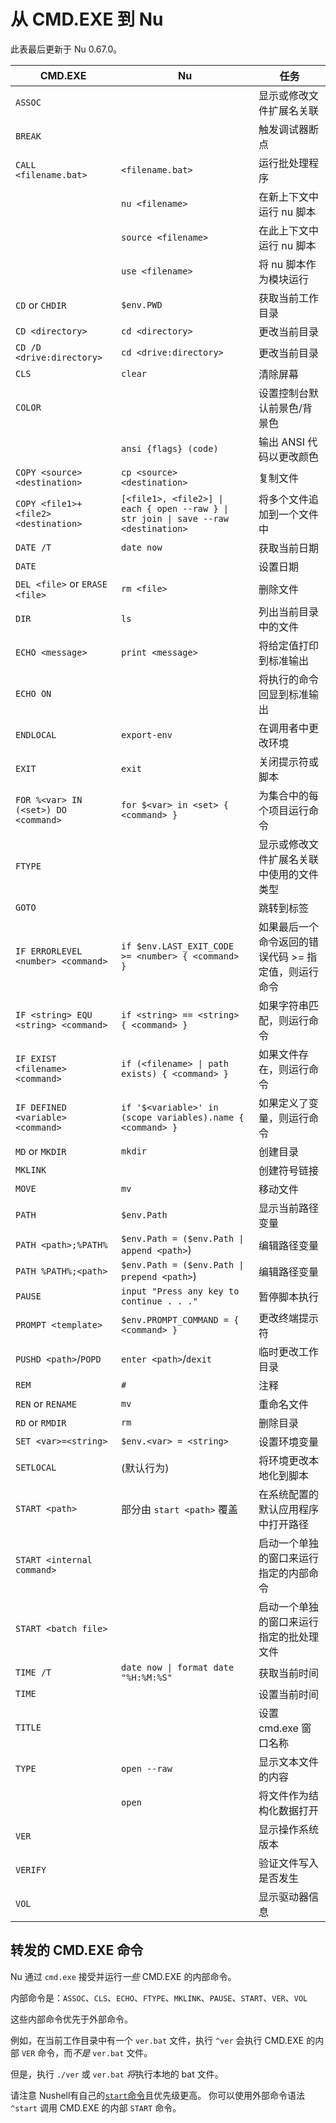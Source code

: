 # 从 CMD.EXE 到 Nu

此表最后更新于 Nu 0.67.0。

| CMD.EXE                              | Nu                                                                                  | 任务                                                 |
| ------------------------------------ | ----------------------------------------------------------------------------------- | ---------------------------------------------------- |
| `ASSOC`                              |                                                                                     | 显示或修改文件扩展名关联                             |
| `BREAK`                              |                                                                                     | 触发调试器断点                                       |
| `CALL <filename.bat>`                | `<filename.bat>`                                                                    | 运行批处理程序                                       |
|                                      | `nu <filename>`                                                                     | 在新上下文中运行 nu 脚本                             |
|                                      | `source <filename>`                                                                 | 在此上下文中运行 nu 脚本                             |
|                                      | `use <filename>`                                                                    | 将 nu 脚本作为模块运行                               |
| `CD` or `CHDIR`                      | `$env.PWD`                                                                          | 获取当前工作目录                                     |
| `CD <directory>`                     | `cd <directory>`                                                                    | 更改当前目录                                         |
| `CD /D <drive:directory>`            | `cd <drive:directory>`                                                              | 更改当前目录                                         |
| `CLS`                                | `clear`                                                                             | 清除屏幕                                             |
| `COLOR`                              |                                                                                     | 设置控制台默认前景色/背景色                          |
|                                      | `ansi {flags} (code)`                                                               | 输出 ANSI 代码以更改颜色                             |
| `COPY <source> <destination>`        | `cp <source> <destination>`                                                         | 复制文件                                             |
| `COPY <file1>+<file2> <destination>` | `[<file1>, <file2>] \| each { open --raw } \| str join \| save --raw <destination>` | 将多个文件追加到一个文件中                           |
| `DATE /T`                            | `date now`                                                                          | 获取当前日期                                         |
| `DATE`                               |                                                                                     | 设置日期                                             |
| `DEL <file>` or `ERASE <file>`       | `rm <file>`                                                                         | 删除文件                                             |
| `DIR`                                | `ls`                                                                                | 列出当前目录中的文件                                 |
| `ECHO <message>`                     | `print <message>`                                                                   | 将给定值打印到标准输出                               |
| `ECHO ON`                            |                                                                                     | 将执行的命令回显到标准输出                           |
| `ENDLOCAL`                           | `export-env`                                                                        | 在调用者中更改环境                                   |
| `EXIT`                               | `exit`                                                                              | 关闭提示符或脚本                                     |
| `FOR %<var> IN (<set>) DO <command>` | `for $<var> in <set> { <command> }`                                                 | 为集合中的每个项目运行命令                           |
| `FTYPE`                              |                                                                                     | 显示或修改文件扩展名关联中使用的文件类型             |
| `GOTO`                               |                                                                                     | 跳转到标签                                           |
| `IF ERRORLEVEL <number> <command>`   | `if $env.LAST_EXIT_CODE >= <number> { <command> }`                                  | 如果最后一个命令返回的错误代码 >= 指定值，则运行命令 |
| `IF <string> EQU <string> <command>` | `if <string> == <string> { <command> }`                                             | 如果字符串匹配，则运行命令                           |
| `IF EXIST <filename> <command>`      | `if (<filename> \| path exists) { <command> }`                                      | 如果文件存在，则运行命令                             |
| `IF DEFINED <variable> <command>`    | `if '$<variable>' in (scope variables).name { <command> }`                          | 如果定义了变量，则运行命令                           |
| `MD` or `MKDIR`                      | `mkdir`                                                                             | 创建目录                                             |
| `MKLINK`                             |                                                                                     | 创建符号链接                                         |
| `MOVE`                               | `mv`                                                                                | 移动文件                                             |
| `PATH`                               | `$env.Path`                                                                         | 显示当前路径变量                                     |
| `PATH <path>;%PATH%`                 | `$env.Path = ($env.Path \| append <path>`)                                          | 编辑路径变量                                         |
| `PATH %PATH%;<path>`                 | `$env.Path = ($env.Path \| prepend <path>`)                                         | 编辑路径变量                                         |
| `PAUSE`                              | `input "Press any key to continue . . ."`                                           | 暂停脚本执行                                         |
| `PROMPT <template>`                  | `$env.PROMPT_COMMAND = { <command> }`                                               | 更改终端提示符                                       |
| `PUSHD <path>`/`POPD`                | `enter <path>`/`dexit`                                                              | 临时更改工作目录                                     |
| `REM`                                | `#`                                                                                 | 注释                                                 |
| `REN` or `RENAME`                    | `mv`                                                                                | 重命名文件                                           |
| `RD` or `RMDIR`                      | `rm`                                                                                | 删除目录                                             |
| `SET <var>=<string>`                 | `$env.<var> = <string>`                                                             | 设置环境变量                                         |
| `SETLOCAL`                           | (默认行为)                                                                          | 将环境更改本地化到脚本                               |
| `START <path>`                       | 部分由 `start <path>` 覆盖                                                          | 在系统配置的默认应用程序中打开路径                   |
| `START <internal command>`           |                                                                                     | 启动一个单独的窗口来运行指定的内部命令               |
| `START <batch file>`                 |                                                                                     | 启动一个单独的窗口来运行指定的批处理文件             |
| `TIME /T`                            | `date now \| format date "%H:%M:%S"`                                                | 获取当前时间                                         |
| `TIME`                               |                                                                                     | 设置当前时间                                         |
| `TITLE`                              |                                                                                     | 设置 cmd.exe 窗口名称                                |
| `TYPE`                               | `open --raw`                                                                        | 显示文本文件的内容                                   |
|                                      | `open`                                                                              | 将文件作为结构化数据打开                             |
| `VER`                                |                                                                                     | 显示操作系统版本                                     |
| `VERIFY`                             |                                                                                     | 验证文件写入是否发生                                 |
| `VOL`                                |                                                                                     | 显示驱动器信息                                       |

## 转发的 CMD.EXE 命令

Nu 通过 `cmd.exe` 接受并运行*一些* CMD.EXE 的内部命令。

内部命令是：`ASSOC`、`CLS`、`ECHO`、`FTYPE`、`MKLINK`、`PAUSE`、`START`、`VER`、`VOL`

这些内部命令优先于外部命令。

例如，在当前工作目录中有一个 `ver.bat` 文件，执行 `^ver` 会执行 CMD.EXE 的内部 `VER` 命令，而*不是* `ver.bat` 文件。

但是，执行 `./ver` 或 `ver.bat` *将*执行本地的 bat 文件。

请注意 Nushell有自己的[`start`命令](/zh-CN/commands/docs/start.md)且优先级更高。
你可以使用外部命令语法 `^start` 调用 CMD.EXE 的内部 `START` 命令。
